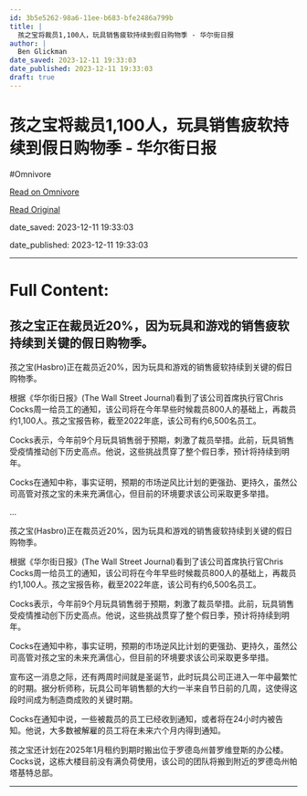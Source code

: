 ```yaml
---
id: 3b5e5262-98a6-11ee-b683-bfe2486a799b
title: |
  孩之宝将裁员1,100人，玩具销售疲软持续到假日购物季 - 华尔街日报
author: |
  Ben Glickman
date_saved: 2023-12-11 19:33:03
date_published: 2023-12-11 19:33:03
draft: true
---
```


# 孩之宝将裁员1,100人，玩具销售疲软持续到假日购物季 - 华尔街日报
#Omnivore

[Read on Omnivore](https://omnivore.app/me/1-100-18c5c4431c7)

[Read Original](https://cn.wsj.com/amp/articles/%E5%AD%A9%E4%B9%8B%E5%AE%9D%E5%B0%86%E8%A3%81%E5%91%981-100%E4%BA%BA-%E7%8E%A9%E5%85%B7%E9%94%80%E5%94%AE%E7%96%B2%E8%BD%AF%E6%8C%81%E7%BB%AD%E5%88%B0%E5%81%87%E6%97%A5%E8%B4%AD%E7%89%A9%E5%AD%A3-ce44e2bd)

date_saved: 2023-12-11 19:33:03

date_published: 2023-12-11 19:33:03

--- 

# Full Content: 

## 孩之宝正在裁员近20%，因为玩具和游戏的销售疲软持续到关键的假日购物季。

孩之宝(Hasbro)正在裁员近20%，因为玩具和游戏的销售疲软持续到关键的假日购物季。

根据《华尔街日报》(The Wall Street Journal)看到了该公司首席执行官Chris Cocks周一给员工的通知，该公司将在今年早些时候裁员800人的基础上，再裁员约1,100人。孩之宝报告称，截至2022年底，该公司有约6,500名员工。

Cocks表示，今年前9个月玩具销售弱于预期，刺激了裁员举措。此前，玩具销售受疫情推动创下历史高点。他说，这些挑战贯穿了整个假日季，预计将持续到明年。

Cocks在通知中称，事实证明，预期的市场逆风比计划的更强劲、更持久，虽然公司高管对孩之宝的未来充满信心，但目前的环境要求该公司采取更多举措。

...

孩之宝(Hasbro)正在裁员近20%，因为玩具和游戏的销售疲软持续到关键的假日购物季。

根据《华尔街日报》(The Wall Street Journal)看到了该公司首席执行官Chris Cocks周一给员工的通知，该公司将在今年早些时候裁员800人的基础上，再裁员约1,100人。孩之宝报告称，截至2022年底，该公司有约6,500名员工。

Cocks表示，今年前9个月玩具销售弱于预期，刺激了裁员举措。此前，玩具销售受疫情推动创下历史高点。他说，这些挑战贯穿了整个假日季，预计将持续到明年。

Cocks在通知中称，事实证明，预期的市场逆风比计划的更强劲、更持久，虽然公司高管对孩之宝的未来充满信心，但目前的环境要求该公司采取更多举措。

宣布这一消息之际，还有两周时间就是圣诞节，此时玩具公司正进入一年中最繁忙的时期。据分析师称，玩具公司年销售额的大约一半来自节日前的几周，这使得这段时间成为制造商成败的关键时期。

Cocks在通知中说，一些被裁员的员工已经收到通知，或者将在24小时内被告知。他说，大多数被解雇的员工将在未来六个月内得到通知。

孩之宝还计划在2025年1月租约到期时搬出位于罗德岛州普罗维登斯的办公楼。Cocks说，这栋大楼目前没有满负荷使用，该公司的团队将搬到附近的罗德岛州帕塔基特总部。

---

